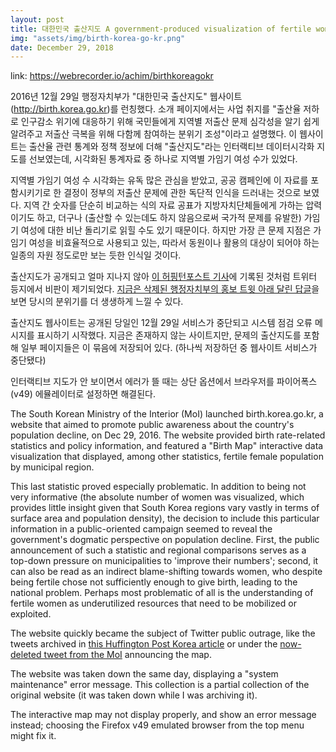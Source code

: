 ```yaml
---
layout: post
title: 대한민국 출산지도 A government-produced visualization of fertile women
img: "assets/img/birth-korea-go-kr.png"
date: December 29, 2018
---
```


link: https://webrecorder.io/achim/birthkoreagokr

2016년 12월 29일 행정자치부가 "대한민국 출산지도" 웹사이트(http://birth.korea.go.kr)를 런칭했다. 소개 페이지에서는 사업 취지를 "출산율 저하로 인구감소 위기에 대응하기 위해 국민들에게 지역별 저출산 문제 심각성을 알기 쉽게 알려주고 저출산 극복을 위해 다함께 참여하는 분위기 조성"이라고 설명했다. 이 웹사이트는 출산율 관련 통계와 정책 정보에 더해 "출산지도"라는 인터랙티브 데이터시각화 지도를 선보였는데, 시각화된 통계자료 중 하나로 지역별 가임기 여성 수가 있었다.

지역별 가임기 여성 수 시각화는 유독 많은 관심을 받았고, 공공 캠페인에 이 자료를 포함시키기로 한 결정이 정부의 저출산 문제에 관한 독단적 인식을 드러내는 것으로 보였다. 지역 간 숫자를 단순히 비교하는 식의 자료 공표가 지방자치단체들에게 가하는 압력이기도 하고, 더구나 (출산할 수 있는데도 하지 않음으로써 국가적 문제를 유발한) 가임기 여성에 대한 비난 돌리기로 읽힐 수도 있기 때문이다. 하지만 가장 큰 문제 지점은 가임기 여성을 비효율적으로 사용되고 있는, 따라서 동원이나 활용의 대상이 되어야 하는 일종의 자원 정도로만 보는 듯한 인식일 것이다.

출산지도가 공개되고 얼마 지나지 않아 [이 허핑턴포스트 기사](http://www.huffingtonpost.kr/2016/12/28/story_n_13876690.html)에 기록된 것처럼 트위터 등지에서 비판이 제기되었다. [지금은 삭제된 행정자치부의 홍보 트윗 아래 달린 답글](https://webrecorder.io/achim/birthkoreagokr/list/bookmarks/b15/20161229063904/https://twitter.com/withmoi/status/814280023825711104)을 보면 당시의 분위기를 더 생생하게 느낄 수 있다.

출산지도 웹사이트는 공개된 당일인 12월 29일 서비스가 중단되고 시스템 점검 오류 메시지를 표시하기 시작했다. 지금은 존재하지 않는 사이트지만, 문제의 출산지도를 포함해 일부 페이지들은 이 묶음에 저장되어 있다. (하나씩 저장하던 중 웹사이트 서비스가 중단됐다)

인터랙티브 지도가 안 보이면서 에러가 뜰 때는 상단 옵션에서 브라우저를 파이어폭스(v49) 에뮬레이터로 설정하면 해결된다.

The South Korean Ministry of the Interior (MoI) launched birth.korea.go.kr, a website that aimed to promote public awareness about the country's population decline, on Dec 29, 2016. The website provided birth rate-related statistics and policy information, and featured a "Birth Map" interactive data visualization that displayed, among other statistics, fertile female population by municipal region.

This last statistic proved especially problematic. In addition to being not very informative (the absolute number of women was visualized, which provides little insight given that South Korea regions vary vastly in terms of surface area and population density), the decision to include this particular information in a public-oriented campaign seemed to reveal the government's dogmatic perspective on population decline. First, the public announcement of such a statistic and regional comparisons serves as a top-down pressure on municipalities to 'improve their numbers'; second, it can also be read as an indirect blame-shifting towards women, who despite being fertile chose not sufficiently enough to give birth, leading to the national problem. Perhaps most problematic of all is the understanding of fertile women as underutilized resources that need to be mobilized or exploited.

The website quickly became the subject of Twitter public outrage, like the tweets archived in [this Huffington Post Korea article](http://www.huffingtonpost.kr/2016/12/28/story_n_13876690.html) or under the [now-deleted tweet from the MoI](https://webrecorder.io/achim/birthkoreagokr/list/bookmarks/b15/20161229063904/https://twitter.com/withmoi/status/814280023825711104) announcing the map.

The website was taken down the same day, displaying a "system maintenance" error message. This collection is a partial collection of the original website (it was taken down while I was archiving it).

The interactive map may not display properly, and show an error message instead; choosing the Firefox v49 emulated browser from the top menu might fix it.